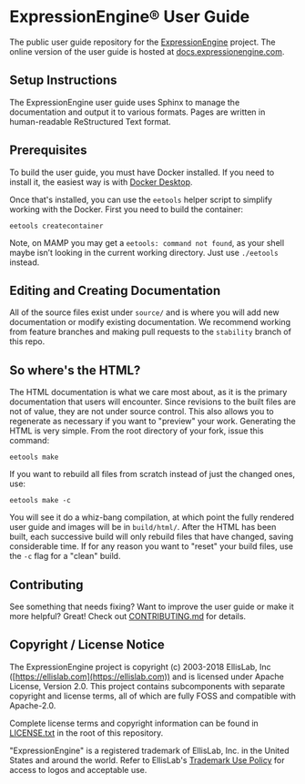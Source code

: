 # ExpressionEngine® User Guide

The public user guide repository for the [ExpressionEngine](https://expressionengine.com) project. The online version of the user guide is hosted at [docs.expressionengine.com](https://docs.expressionengine.com).

## Setup Instructions

The ExpressionEngine user guide uses Sphinx to manage the documentation and output it to various formats. Pages are written in human-readable ReStructured Text format.

## Prerequisites

To build the user guide, you must have Docker installed. If you need to install it, the easiest way is with [Docker Desktop](https://www.docker.com/products/docker-desktop).

Once that's installed, you can use the `eetools` helper script to simplify working with the Docker. First you need to build the container:

```
eetools createcontainer
```

Note, on MAMP you may get a `eetools: command not found`, as your shell maybe isn’t looking in the current working directory. Just use `./eetools` instead.

## Editing and Creating Documentation

All of the source files exist under `source/` and is where you will add new documentation or modify existing documentation. We recommend working from feature branches and making pull requests to the `stability` branch of this repo.

## So where's the HTML?

The HTML documentation is what we care most about, as it is the primary documentation that users will encounter. Since revisions to the built files are not of value, they are not under source control. This also allows you to regenerate as necessary if you want to "preview" your work. Generating the HTML is very simple. From the root directory of your fork, issue this command:

```
eetools make
```

If you want to rebuild all files from scratch instead of just the changed ones, use:

```
eetools make -c
```

You will see it do a whiz-bang compilation, at which point the fully rendered user guide and images will be in `build/html/`. After the HTML has been built, each successive build will only rebuild files that have changed, saving considerable time. If for any reason you want to "reset" your build files, use the `-c` flag for a "clean" build.

## Contributing

See something that needs fixing? Want to improve the user guide or make it more helpful? Great! Check out [CONTRIBUTING.md](CONTRIBUTING.md) for details.

## Copyright / License Notice

The ExpressionEngine project is copyright (c) 2003-2018 EllisLab, Inc ([https://ellislab.com](https://ellislab.com)) and is licensed under Apache License, Version 2.0. This project contains subcomponents with separate copyright and license terms, all of which are fully FOSS and compatible with Apache-2.0.

Complete license terms and copyright information can be found in [LICENSE.txt](LICENSE.txt) in the root of this repository.

"ExpressionEngine" is a registered trademark of EllisLab, Inc. in the United States and around the world. Refer to EllisLab's [Trademark Use Policy](https://ellislab.com/trademark-use-policy) for access to logos and acceptable use.
